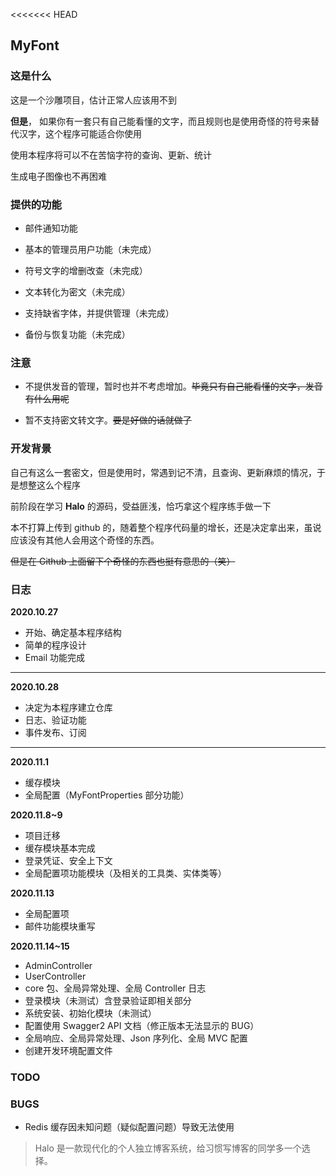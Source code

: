 <<<<<<< HEAD
## MyFont

### 这是什么

这是一个沙雕项目，估计正常人应该用不到

**但是**， 如果你有一套只有自己能看懂的文字，而且规则也是使用奇怪的符号来替代汉字，这个程序可能适合你使用

使用本程序将可以不在苦恼字符的查询、更新、统计

生成电子图像也不再困难

### 提供的功能

+ 邮件通知功能

+ 基本的管理员用户功能（未完成）

+ 符号文字的增删改查（未完成）

+ 文本转化为密文（未完成）

+ 支持缺省字体，并提供管理（未完成）

+ 备份与恢复功能（未完成）

### 注意

+ 不提供发音的管理，暂时也并不考虑增加。~~毕竟只有自己能看懂的文字，发音有什么用呢~~

+ 暂不支持密文转文字。~~要是好做的话就做了~~

### 开发背景

自己有这么一套密文，但是使用时，常遇到记不清，且查询、更新麻烦的情况，于是想整这么个程序

前阶段在学习 **Halo** 的源码，受益匪浅，恰巧拿这个程序练手做一下

本不打算上传到 github 的，随着整个程序代码量的增长，还是决定拿出来，虽说应该没有其他人会用这个奇怪的东西。

~~但是在 Github 上面留下个奇怪的东西也挺有意思的（笑）~~

### 日志

**2020.10.27**

+ 开始、确定基本程序结构
+ 简单的程序设计
+ Email 功能完成

- - -

**2020.10.28**

+ 决定为本程序建立仓库
+ 日志、验证功能
+ 事件发布、订阅

- - -

**2020.11.1**

+ 缓存模块
+ 全局配置（MyFontProperties 部分功能）

**2020.11.8~9**

+ 项目迁移
+ 缓存模块基本完成
+ 登录凭证、安全上下文
+ 全局配置项功能模块（及相关的工具类、实体类等）

**2020.11.13**

+ 全局配置项
+ 邮件功能模块重写

**2020.11.14~15**

+ AdminController
+ UserController
+ core 包、全局异常处理、全局 Controller 日志
+ 登录模块（未测试）含登录验证即相关部分
+ 系统安装、初始化模块（未测试）
+ 配置使用 Swagger2 API 文档（修正版本无法显示的 BUG）
+ 全局响应、全局异常处理、Json 序列化、全局 MVC 配置
+ 创建开发环境配置文件

### TODO


### BUGS

+ Redis 缓存因未知问题（疑似配置问题）导致无法使用

> Halo 是一款现代化的个人独立博客系统，给习惯写博客的同学多一个选择。

